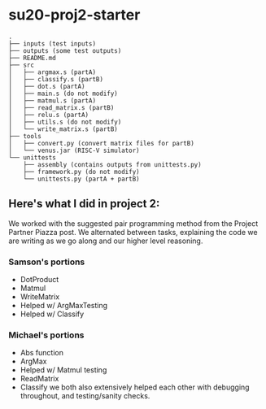 # su20-proj2-starter

```
.
├── inputs (test inputs)
├── outputs (some test outputs)
├── README.md
├── src
│   ├── argmax.s (partA)
│   ├── classify.s (partB)
│   ├── dot.s (partA)
│   ├── main.s (do not modify)
│   ├── matmul.s (partA)
│   ├── read_matrix.s (partB)
│   ├── relu.s (partA)
│   ├── utils.s (do not modify)
│   └── write_matrix.s (partB)
├── tools
│   ├── convert.py (convert matrix files for partB)
│   └── venus.jar (RISC-V simulator)
└── unittests
    ├── assembly (contains outputs from unittests.py)
    ├── framework.py (do not modify)
    └── unittests.py (partA + partB)
```


## Here's what I did in project 2:
We worked with the suggested pair programming method from the Project Partner Piazza post. We alternated between tasks, explaining the code we are writing as we go along and our higher level reasoning. 
### Samson's portions
* DotProduct
* Matmul
* WriteMatrix
* Helped w/ ArgMaxTesting
* Helped w/ Classify
### Michael's portions
* Abs function
* ArgMax
* Helped w/ Matmul testing 
* ReadMatrix
* Classify
we both also extensively helped each other with debugging throughout, and testing/sanity checks. 
